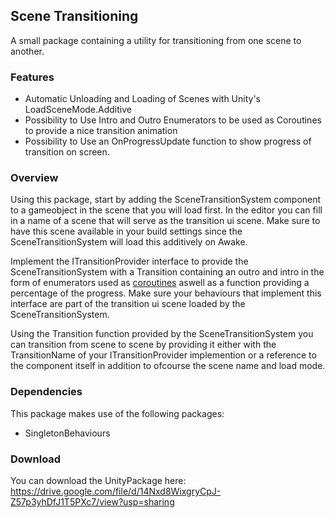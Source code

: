 ## Scene Transitioning

A small package containing a utility for transitioning from one scene to another.

### Features

- Automatic Unloading and Loading of Scenes with Unity's LoadSceneMode.Additive
- Possibility to Use Intro and Outro Enumerators to be used as Coroutines to provide a nice transition animation
- Possibility to Use an OnProgressUpdate function to show progress of transition on screen. 

### Overview

Using this package, start by adding the SceneTransitionSystem component to a gameobject in the scene that you will load first.
In the editor you can fill in a name of a scene that will serve as the transition ui scene. Make sure to have this scene available
in your build settings since the SceneTransitionSystem will load this additively on Awake. 

Implement the ITransitionProvider interface to provide the SceneTransitionSystem with a Transition containing an outro and intro
in the form of enumerators used as [coroutines](https://docs.unity3d.com/Manual/Coroutines.html) aswell as a function providing
a percentage of the progress. Make sure your behaviours that implement this interface are part of the transition ui scene loaded
by the SceneTransitionSystem.

Using the Transition function provided by the SceneTransitionSystem you can transition from scene to scene by providing it either
with the TransitionName of your ITransitionProvider implemention or a reference to the component itself in addition to ofcourse the 
scene name and load mode.

### Dependencies
This package makes use of the following packages:
- SingletonBehaviours

### Download

You can download the UnityPackage here: https://drive.google.com/file/d/14Nxd8WixgryCpJ-Z57p3yhDfJ1T5PXc7/view?usp=sharing
